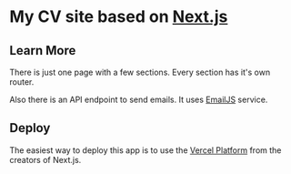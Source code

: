 # My CV site based on [Next.js](https://nextjs.org/)

## Learn More

There is just one page with a few sections. Every section has it's own router.

Also there is an API endpoint to send emails. It uses [EmailJS](https://www.emailjs.com/) service.

## Deploy

The easiest way to deploy this app is to use the [Vercel Platform](https://vercel.com/new?utm_medium=default-template&filter=next.js&utm_source=create-next-app&utm_campaign=create-next-app-readme) from the creators of Next.js.
